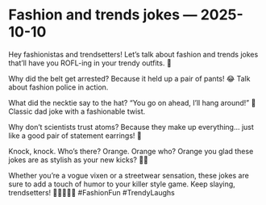 # Fashion and trends jokes — 2025-10-10

Hey fashionistas and trendsetters! Let’s talk about fashion and trends jokes that’ll have you ROFL-ing in your trendy outfits. 🌟

Why did the belt get arrested? Because it held up a pair of pants! 😂 Talk about fashion police in action. 

What did the necktie say to the hat? “You go on ahead, I’ll hang around!” 🧢 Classic dad joke with a fashionable twist. 

Why don’t scientists trust atoms? Because they make up everything... just like a good pair of statement earrings! 💎

Knock, knock. Who’s there? Orange. Orange who? Orange you glad these jokes are as stylish as your new kicks? 🍊👟

Whether you’re a vogue vixen or a streetwear sensation, these jokes are sure to add a touch of humor to your killer style game. Keep slaying, trendsetters! 💁🏻‍♀️💅🏼 #FashionFun #TrendyLaughs